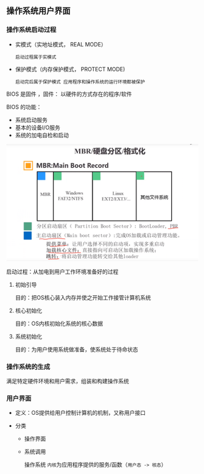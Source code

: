 ## 操作系统用户界面

### 操作系统启动过程

- 实模式（实地址模式， REAL MODE） 

  `启动过程属于实模式`

- 保护模式（内存保护模式， PROTECT MODE) 

  `启动完后属于保护模式 应用程序和操作系统的运行环境都被保护`

BIOS 是固件 ，固件： 以硬件的方式存在的程序/软件

BIOS 的功能：

- 系统启动服务
- 基本的设备I/O服务
- 系统的加电自检和启动

![](3.assets/image-20200630134705835.png)

启动过程：从加电到用户工作环境准备好的过程

1. 初始引导

   目的：把OS核心装入内存并使之开始工作接管计算机系统

2. 核心初始化

   目的：OS内核初始化系统的核心数据

3. 系统初始化

   目的：为用户使用系统做准备，使系统处于待命状态

### 操作系统的生成

满足特定硬件环境和用户需求，组装和构建操作系统 

### 用户界面

- 定义：OS提供给用户控制计算机的机制，又称用户接口

- 分类

  - 操作界面

  - 系统调用

    操作系统 `内核`为应用程序提供的服务/函数（`用户态 -> 核态`） 
